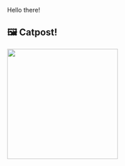 Hello there!



## 🖼️ Catpost!

<sub>
    <img src="https://cdn2.thecatapi.com/images/ZJ9oehxff.png" height="256">
</sub>

